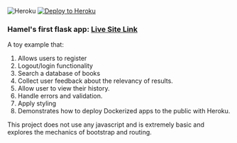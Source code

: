 ![Heroku](https://heroku-badge.herokuapp.com/?app=radiant-beach-43865) [![Deploy to Heroku](https://www.herokucdn.com/deploy/button.png)](https://heroku.com/deploy)


### Hamel's first flask app: [Live Site Link](http://radiant-beach-43865.herokuapp.com/)

A toy example that:

1. Allows users to register
2. Logout/login functionality
3. Search a database of books
4. Collect user feedback about the relevancy of results.
5. Allow user to view their history.
6. Handle errors and validation.
7. Apply styling
8. Demonstrates how to deploy Dockerized apps to the public with Heroku.

This project does not use any javascript and is extremely basic and explores the mechanics of bootstrap and routing.  
